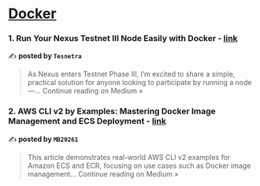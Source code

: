 
<h1><a href=https://medium.com/tag/docker/recommended target="_blank" rel="noopener noreferrer">Docker</a></h1>
<h3>1. Run Your Nexus Testnet III Node Easily with Docker - <a href="https://tesnetra.medium.com/run-your-nexus-testnet-iii-node-easily-with-docker-91953a8f8919?source=rss------docker-5" target="_blank" rel="noopener noreferrer">link</a></h3>

✍️ **posted by `Tesnetra`**

<blockquote>As Nexus enters Testnet Phase III, I’m excited to share a simple, practical solution for anyone looking to participate by running a node —…
Continue reading on Medium »</blockquote>

<h3>2. AWS CLI v2 by Examples: Mastering Docker Image Management and ECS Deployment - <a href="https://medium.com/@mb20261/aws-cli-v2-by-examples-mastering-docker-image-management-and-ecs-deployment-6996e2759db1?source=rss------docker-5" target="_blank" rel="noopener noreferrer">link</a></h3>

✍️ **posted by `MB20261`**

<blockquote>This article demonstrates real-world AWS CLI v2 examples for Amazon ECS and ECR, focusing on use cases such as Docker image management…
Continue reading on Medium »</blockquote>

